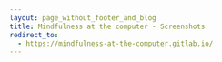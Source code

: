 ```yaml
---
layout: page_without_footer_and_blog
title: Mindfulness at the computer - Screenshots
redirect_to:
  - https://mindfulness-at-the-computer.gitlab.io/
---
```

